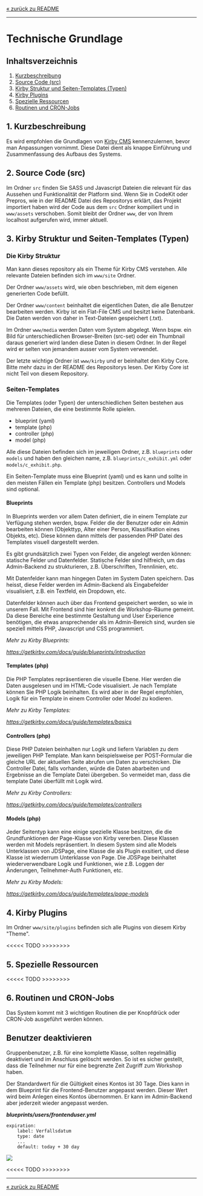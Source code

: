 [« zurück zu README](../../README.md)

---

# Technische Grundlage

## Inhaltsverzeichnis
1. [Kurzbeschreibung](#1-kurzbeschreibung)
2. [Source Code (src)](#2-source-code-src)
3. [Kirby Struktur und Seiten-Templates (Typen)](#3-kirby-struktur-und-seiten-templates-typen)
4. [Kirby Plugins](#4-kirby-plugins)
5. [Spezielle Ressourcen](#5-spezielle-ressourcen)
6. [Routinen und CRON-Jobs](#6-routinen-und-cron-jobs)


## 1. Kurzbeschreibung

Es wird empfohlen die Grundlagen von [Kirby CMS](https://getkirby.com/docs/guide) kennenzulernen, bevor man Anpassungen vornimmt. Diese Datei dient als knappe Einführung und Zusammenfassung des Aufbaus des Systems.

## 2. Source Code (src)
Im Ordner `src` finden Sie SASS und Javascript Dateien die relevant für das Aussehen und Funktionalität der Platform sind. Wenn Sie in CodeKit oder Prepros, wie in der README Datei des Repositorys erklärt, das Projekt importiert haben wird der Code aus dem `src` Ordner kompiliert und in `www/assets` verschoben. Somit bleibt der Ordner `www`, der von Ihrem localhost aufgerufen wird, immer aktuell.


## 3. Kirby Struktur und Seiten-Templates (Typen) 

### Die Kirby Struktur
Man kann dieses repository als ein Theme für Kirby CMS verstehen. Alle relevante Dateien befinden sich im `www/site` Ordner. 

Der Ordner `www/assets` wird, wie oben beschrieben, mit dem eigenen generierten Code befüllt.

Der Ordner `www/content` beinhaltet die eigentlichen Daten, die alle Benutzer bearbeiten werden. Kirby ist ein Flat-File CMS und besitzt keine Datenbank. Die Daten werden von daher in Text-Dateien gespeichert (.txt).

Im Ordner `www/media` werden Daten vom System abgelegt. Wenn bspw. ein Bild für unterschiedlichen Browser-Breiten (src-set) oder ein Thumbnail daraus generiert wird landen diese Daten in diesem Ordner. In der Regel wird er selten von jemandem ausser vom System verwendet.

Der letzte wichtige Ordner ist `www/kirby` und er beinhaltet den Kirby Core. Bitte mehr dazu in der README des Repositorys lesen. Der Kirby Core ist nicht Teil von diesem Repository.

### Seiten-Templates
Die Templates (oder Typen) der unterschiedlichen Seiten bestehen aus mehreren Dateien, die eine bestimmte Rolle spielen. 
- blueprint (yaml)
- template (php)
- controller (php)
- model (php)

Alle diese Dateien befinden sich im jeweiligen Ordner, z.B. `blueprints` oder `models` und haben den gleichen name, z.B. `blueprints/c_exhibit.yml` oder `models/c_exhibit.php`.

Ein Seiten-Template muss eine Blueprint (yaml) und es kann und sollte in den meisten Fällen ein Template (php) besitzen. Controllers und Models sind optional.


#### **Blueprints**
In Blueprints werden vor allem Daten definiert, die in einem Template zur Verfügung stehen werden, bspw. Felder die der Benutzer oder ein Admin bearbeiten können (Objekttyp, Alter einer Person, Klassifikation eines Objekts, etc). Diese können dann mittels der passenden PHP Datei des Templates visuell dargestellt werden.

Es gibt grundsätzlich zwei Typen von Felder, die angelegt werden können: statische Felder und Datenfelder. Statische Felder sind hilfreich, um das Admin-Backend zu strukturieren, z.B. Überschriften, Trennlinien, etc.

Mit Datenfelder kann man hingegen Daten im System Daten speichern. Das heisst, diese Felder werden im Admin-Backend als Eingabefelder visualisiert, z.B. ein Textfeld, ein Dropdown, etc.

Datenfelder können auch über das Frontend gespeichert werden, so wie in unserem Fall. Mit Frontend sind hier konkret die Workshop-Räume gemeint. Da diese Bereiche eine bestimmte Gestaltung und User Experience benötigen, die etwas ansprechender als im Admin-Bereich sind, wurden sie speziell mittels PHP, Javascript und CSS programmiert.

*Mehr zu Kirby Blueprints:*

*https://getkirby.com/docs/guide/blueprints/introduction*


#### **Templates (php)**
Die PHP Templates repräsentieren die visuelle Ebene. Hier werden die Daten ausgelesen und im HTML-Code visualisiert. Je nach Template können Sie PHP Logik beinhalten. Es wird aber in der Regel empfohlen, Logik für ein Template in einem Controller oder Model zu kodieren.

*Mehr zu Kirby Templates:*

*https://getkirby.com/docs/guide/templates/basics*

#### **Controllers (php)**
Diese PHP Dateien beinhalten nur Logik und liefern Variablen zu dem jeweiligen PHP Template. Man kann beispielsweise per POST-Formular die gleiche URL der aktuellen Seite abrufen um Daten zu verschicken. Die Controller Datei, falls vorhanden, würde die Daten abarbeiten und Ergebnisse an die Template Datei übergeben. So vermeidet man, dass die template Datei überfüllt mit Logik wird.

*Mehr zu Kirby Controllers:*

*https://getkirby.com/docs/guide/templates/controllers*

#### **Models (php)**
Jeder Seitentyp kann eine einige spezielle Klasse besitzen, die die Grundfunktionen der Page-Klasse von Kirby vererben. Diese Klassen werden mit Models repräsentiert. In diesem System sind alle Models Unterklassen von JDSPage, eine Klasse die als Plugin exsitiert, und diese Klasse ist wiederrum Unterklasse von Page. Die JDSPage beinhaltet wiederverwendbare Logik und Funktionen, wie z.B. Loggen der Änderungen, Teilnehmer-Auth Funktionen, etc.

*Mehr zu Kirby Models:*

*https://getkirby.com/docs/guide/templates/page-models*


## 4. Kirby Plugins

Im Ordner `www/site/plugins` befinden sich alle Plugins von diesem Kirby "Theme".

<<<<< TODO >>>>>>>>


## 5. Spezielle Ressourcen

<<<<< TODO >>>>>>>>



## 6. Routinen und CRON-Jobs

Das System kommt mit 3 wichtigen Routinen die per Knopfdrück oder CRON-Job ausgeführt werden können.

## Benutzer deaktivieren
Gruppenbenutzer, z.B. für eine komplette Klasse, sollten regelmäßig deaktiviert und im Anschluss gelöscht werden. So ist es sicher gestellt, dass die Teilnehmer nur für eine begrenzte Zeit Zugriff zum Workshop haben.

Der Standardwert für die Gültigkeit eines Kontos ist 30 Tage. Dies kann in dem Blueprint für die Frontend-Benutzer angepasst werden. Dieser Wert wird beim Anlegen eines Kontos übernommen. Er kann im Admin-Backend aber jederzeit wieder angepasst werden.

***blueprints/users/frontenduser.yml***

    expiration:
        label: Verfallsdatum
        type: date
        ...
        default: today + 30 day

![](_media/admin/users/tempusers-eigenschaften.png)  

<<<<< TODO >>>>>>>>

---

[« zurück zu README](../../README.md)